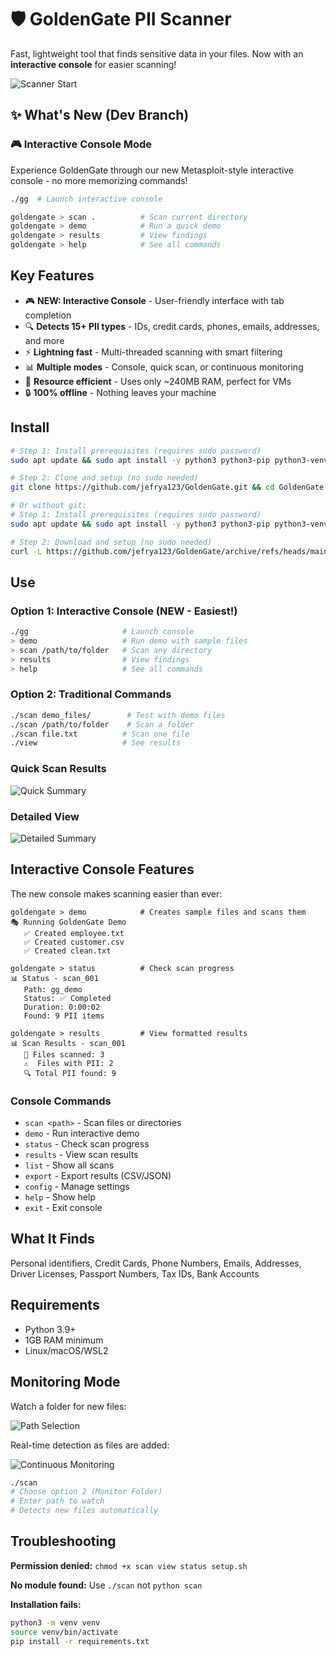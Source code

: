 # 🛡️ GoldenGate PII Scanner

Fast, lightweight tool that finds sensitive data in your files. Now with an **interactive console** for easier scanning!

![Scanner Start](Screenshots/scanstart.png)

## ✨ What's New (Dev Branch)

### 🎮 Interactive Console Mode
Experience GoldenGate through our new Metasploit-style interactive console - no more memorizing commands!

```bash
./gg  # Launch interactive console

goldengate > scan .          # Scan current directory
goldengate > demo            # Run a quick demo
goldengate > results         # View findings
goldengate > help            # See all commands
```

## Key Features
- 🎮 **NEW: Interactive Console** - User-friendly interface with tab completion
- 🔍 **Detects 15+ PII types** - IDs, credit cards, phones, emails, addresses, and more
- ⚡ **Lightning fast** - Multi-threaded scanning with smart filtering
- 📊 **Multiple modes** - Console, quick scan, or continuous monitoring
- 💾 **Resource efficient** - Uses only ~240MB RAM, perfect for VMs
- 🔒 **100% offline** - Nothing leaves your machine

## Install

```bash
# Step 1: Install prerequisites (requires sudo password)
sudo apt update && sudo apt install -y python3 python3-pip python3-venv python3-dev git

# Step 2: Clone and setup (no sudo needed)
git clone https://github.com/jefrya123/GoldenGate.git && cd GoldenGate && chmod +x scan view status setup.sh && ./setup.sh

# Or without git:
# Step 1: Install prerequisites (requires sudo password)
sudo apt update && sudo apt install -y python3 python3-pip python3-venv python3-dev curl unzip

# Step 2: Download and setup (no sudo needed)
curl -L https://github.com/jefrya123/GoldenGate/archive/refs/heads/main.zip -o GoldenGate.zip && unzip GoldenGate.zip && cd GoldenGate-main && chmod +x scan view status setup.sh && ./setup.sh
```

## Use

### Option 1: Interactive Console (NEW - Easiest!)
```bash
./gg                     # Launch console
> demo                   # Run demo with sample files
> scan /path/to/folder   # Scan any directory
> results                # View findings
> help                   # See all commands
```

### Option 2: Traditional Commands
```bash
./scan demo_files/        # Test with demo files
./scan /path/to/folder    # Scan a folder
./scan file.txt          # Scan one file
./view                   # See results
```

### Quick Scan Results
![Quick Summary](Screenshots/quicksum.png)

### Detailed View
![Detailed Summary](Screenshots/detsum.png)

## Interactive Console Features

The new console makes scanning easier than ever:

```
goldengate > demo            # Creates sample files and scans them
🎭 Running GoldenGate Demo
   ✅ Created employee.txt
   ✅ Created customer.csv
   ✅ Created clean.txt

goldengate > status          # Check scan progress
📊 Status - scan_001
   Path: gg_demo
   Status: ✅ Completed
   Duration: 0:00:02
   Found: 9 PII items

goldengate > results         # View formatted results
📊 Scan Results - scan_001
   📁 Files scanned: 3
   ⚠️  Files with PII: 2
   🔍 Total PII found: 9
```

### Console Commands
- `scan <path>` - Scan files or directories
- `demo` - Run interactive demo
- `status` - Check scan progress
- `results` - View scan results
- `list` - Show all scans
- `export` - Export results (CSV/JSON)
- `config` - Manage settings
- `help` - Show help
- `exit` - Exit console

## What It Finds

Personal identifiers, Credit Cards, Phone Numbers, Emails, Addresses, Driver Licenses, Passport Numbers, Tax IDs, Bank Accounts

## Requirements

- Python 3.9+
- 1GB RAM minimum
- Linux/macOS/WSL2

## Monitoring Mode

Watch a folder for new files:

![Path Selection](Screenshots/path.png)

Real-time detection as files are added:

![Continuous Monitoring](Screenshots/conmon.png)

```bash
./scan
# Choose option 2 (Monitor Folder)
# Enter path to watch
# Detects new files automatically
```

## Troubleshooting

**Permission denied:** `chmod +x scan view status setup.sh`

**No module found:** Use `./scan` not `python scan`

**Installation fails:** 
```bash
python3 -m venv venv
source venv/bin/activate
pip install -r requirements.txt
```